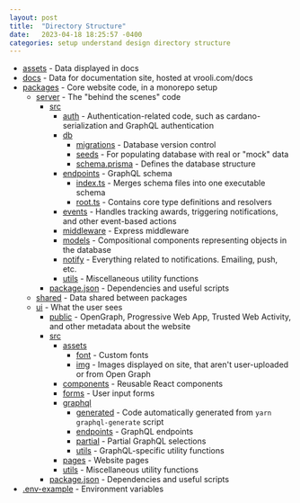 ```yaml
---
layout: post
title:  "Directory Structure"
date:   2023-04-18 18:25:57 -0400
categories: setup understand design directory structure
---
```


* [assets](./assets) - Data displayed in docs 
* [docs](./docs) - Data for documentation site, hosted at vrooli.com/docs
* [packages](./packages) - Core website code, in a monorepo setup
    * [server](./packages/server) - The "behind the scenes" code
        * [src](./packages/server/src)
            * [auth](./packages/server/src/auth) - Authentication-related code, such as cardano-serialization and GraphQL authentication
            * [db](./packages/server/src/db)
                * [migrations](./packages/server/src/db/migrations) - Database version control
                * [seeds](./packages/server/src/db/seeds) - For populating database with real or "mock" data
                * [schema.prisma](./packages/server/src/db/schema.prisma) - Defines the database structure
            * [endpoints](./packages/server/src/schema) - GraphQL schema
                * [index.ts](./packages/server/src/endpoints/index.ts) - Merges schema files into one executable schema
                * [root.ts](./packages/server/src/endpoints/root.ts) - Contains core type definitions and resolvers
            * [events](./packages/server/src/events) - Handles tracking awards, triggering notifications, and other event-based actions
            * [middleware](./packages/server/src/middleware) - Express middleware
            * [models](./packages/server/src/models) - Compositional components representing objects in the database
            * [notify](./packages/server/src/notify) - Everything related to notifications. Emailing, push, etc.
            * [utils](./packages/server/src/utils) - Miscellaneous utility functions
        * [package.json](./packages/server/package.json) - Dependencies and useful scripts
    * [shared](./packages/shared) - Data shared between packages  
    * [ui](./packages/ui) - What the user sees
        * [public](./packages/ui/public) - OpenGraph, Progressive Web App, Trusted Web Activity, and other metadata about the website
        * [src](./packages/ui/src)
            * [assets](./packages/ui/src/assets)
                * [font](./packages/ui/src/assets/font) - Custom fonts
                * [img](./packages/ui/src/assets/img) - Images displayed on site, that aren't user-uploaded or from Open Graph
            * [components](./packages/ui/src/components) - Reusable React components
            * [forms](./packages/ui/src/forms) - User input forms
            * [graphql](./packages/ui/src/graphql)
                * [generated](./packages/ui/src/graphql/generated) - Code automatically generated from `yarn graphql-generate` script
                * [endpoints](./packages/ui/src/graphql/endpoints) - GraphQL endpoints
                * [partial](./packages/ui/src/graphql/partial) - Partial GraphQL selections
                * [utils](./packages/ui/src/graphql/utils) - GraphQL-specific utility functions
            * [pages](./packages/ui/src/pages) - Website pages
            * [utils](./packages/ui/src/utils) - Miscellaneous utility functions
        * [package.json](./packages/ui/package.json) - Dependencies and useful scripts
* [.env-example](./.env-example) - Environment variables